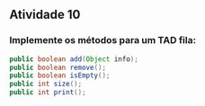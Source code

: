 ## Atividade 10

### Implemente os métodos para um TAD fila:

```java
public boolean add(Object info);
public boolean remove();
public boolean isEmpty();
public int size();
public int print();